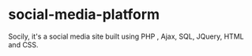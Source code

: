 # social-media-platform
Socily, it's a social media site built using PHP , Ajax, SQL, JQuery, HTML and CSS.
